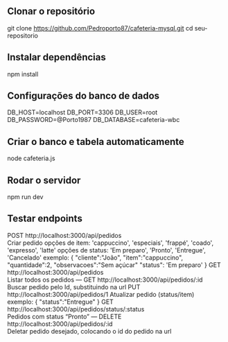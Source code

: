 ## Clonar o repositório

git clone https://github.com/Pedroporto87/cafeteria-mysql.git
cd seu-repositorio

##  Instalar dependências

npm install

## Configurações do banco de dados

DB_HOST=localhost
DB_PORT=3306
DB_USER=root
DB_PASSWORD=@Porto1987
DB_DATABASE=cafeteria-wbc

## Criar o banco e tabela automaticamente

node cafeteria.js

## Rodar o servidor

npm run dev

## Testar endpoints

POST	http://localhost:3000/api/pedidos	
    Criar pedido
    opções de item: 'cappuccino', 'especiais', 'frappé', 'coado', 'expresso', 'latte'
    opções de status: 'Em preparo', 'Pronto', 'Entregue', 'Cancelado'
    exemplo:
    {
        "cliente":"João",
        "item":"cappuccino",
        "quantidade":2,
        "observacoes":"Sem açúcar"
        "status": 'Em preparo'
        }
GET	http://localhost:3000/api/pedidos	
    Listar todos os pedidos	—
GET	http://localhost:3000/api/pedidos/:id	
    Buscar pedido pelo Id, substituindo na url
PUT	http://localhost:3000/api/pedidos/1	
    Atualizar pedido (status/item)	
    exemplo:
    {
        "status":"Entregue"
    }
GET	http://localhost:3000/api/pedidos/status/:status	
    Pedidos com status “Pronto”	—
DELETE	http://localhost:3000/api/pedidos/:id	
    Deletar pedido desejado, colocando o id do pedido na url
